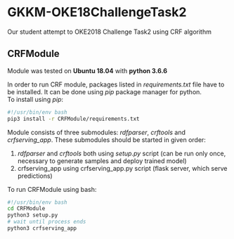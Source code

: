 # GKKM-OKE18ChallengeTask2
Our student attempt to OKE2018 Challenge Task2 using CRF algorithm

## CRFModule
Module was tested on **Ubuntu 18.04** with **python 3.6.6**

In order to run CRF module, packages listed in *requirements.txt* file have to be installed. It can be done using *pip* package manager for python.  
To install using *pip*:
```bash
#!/usr/bin/env bash
pip3 install -r CRFModule/requirements.txt
```

Module consists of three submodules: *rdfparser*, *crftools* and *crfserving_app*. These submodules should be started in given order:  
1. *rdfparser* and *crftools* both using *setup.py* script (can be run only once, necessary to generate samples and deploy trained model)
2. crfserving_app using crfserving_app.py script (flask server, which serve predictions)

To run CRFModule using bash:
```bash
#!/usr/bin/env bash
cd CRFModule
python3 setup.py
# wait until process ends
python3 crfserving_app
```
